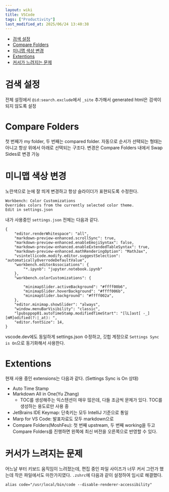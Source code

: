 ```yaml
---
layout: wiki 
title: VSCode
tags: ["Productivity"]
last_modified_at: 2025/06/24 13:40:38
---
```


<!-- TOC -->

- [검색 설정](#검색-설정)
- [Compare Folders](#compare-folders)
- [미니맵 색상 변경](#미니맵-색상-변경)
- [Extentions](#extentions)
- [커서가 느려지는 문제](#커서가-느려지는-문제)

<!-- /TOC -->

# 검색 설정
전체 설정에서 `@id:search.exclude`에서 `_site` 추가해서 generated html은 검색이 되지 않도록 설정

# Compare Folders
첫 번째가 my folder, 두 번째는 compared folder. 자동으로 순서가 선택되는 형태는 아니고 항상 위에서 아래로 선택되는 구조다. 변경은 Compare Folders 내에서 Swap Sides로 변경 가능

# 미니맵 색상 변경
노란색으로 눈에 잘 띄게 변경하고 항상 슬라이더가 표현되도록 수정한다.

```
Workbench: Color Customizations
Overrides colors from the currently selected color theme.
Edit in settings.json
```
내가 사용중인 `settings.json` 전체는 다음과 같다.

```
{
    "editor.renderWhitespace": "all",
    "markdown-preview-enhanced.scrollSync": true,
    "markdown-preview-enhanced.enableEmojiSyntax": false,
    "markdown-preview-enhanced.enableExtendedTableSyntax": true,
    "markdown-preview-enhanced.mathRenderingOption": "MathJax",
    "vsintellicode.modify.editor.suggestSelection": "automaticallyOverrodeDefaultValue",
    "workbench.editorAssociations": {
        "*.ipynb": "jupyter.notebook.ipynb"
    },
    "workbench.colorCustomizations": {
        
        "minimapSlider.activeBackground": "#ffff00b6",
        "minimapSlider.hoverBackground": "#ffff006b",
        "minimapSlider.background": "#ffff002a",
    },
    "editor.minimap.showSlider": "always",
    "window.menuBarVisibility": "classic",
    "lpubsppop01.autoTimeStamp.modifiedTimeStart": "[lL]ast[ -_][mM]odified(?:|_at): ",
    "editor.fontSize": 14,
}
```

vscode.dev에도 동일하게 settings.json 수정하고, 깃헙 계정으로 `Settings Sync is On`으로 동기화해서 사용한다.

# Extentions
현재 사용 중인 extensions는 다음과 같다. (Settings Sync is On 상태)
- Auto Time Stamp
- Markdown All in One(Yu Zhang)
  - TOC를 생성해주는 익스텐션이 매우 많은데, 다들 조금씩 문제가 있다. TOC를 생성하는 용도로만 사용 중
- JetBrains IDE Keymap: 단축키는 모두 IntelliJ 기준으로 통일
- Marp for VS Code: 발표자료도 모두 markdown으로
- Compare Folders(MoshFeu): 첫 번째 upstream, 두 번째 working을 두고 Compare Folders를 진행하면 왼쪽에 최신 버전을 오른쪽으로 반영할 수 있다.

# 커서가 느려지는 문제
어느날 부터 키보드 움직임이 느려졌는데, 편집 중인 파일 사이즈가 너무 커서 그런가 했는데 작은 파일에서도 마찬가지였다. `.zshrc`에 다음과 같이 설정하여 임시로 해결했다.

```
alias code="/usr/local/bin/code --disable-renderer-accessibility"
```
